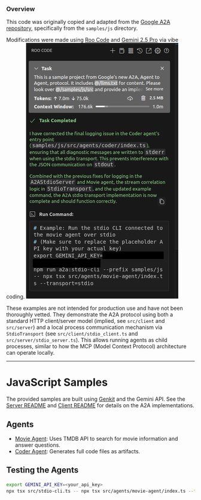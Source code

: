 ### Overview

 This code was originally copied and adapted from the [Google A2A repository](https://github.com/google/A2A/tree/main), specifically from the `samples/js` directory.

 Modifications were made using [Roo Code](https://github.com/RooVetGit/Roo-Code) and [Gemini 2.5 Pro](https://ai.google.dev) via vibe coding.
 ![roo vibecode](roo-vibecode.png)

 These examples are not intended for production use and have not been thoroughly vetted. They demonstrate the A2A protocol using both a standard HTTP client/server model (implied, see `src/client` and `src/server`) and a local process communication mechanism via `StdioTransport` (see `src/client/stdio_client.ts` and `src/server/stdio_server.ts`). This allows running agents as child processes, similar to how the MCP (Model Context Protocol) architecture can operate locally.

---
# JavaScript Samples
The provided samples are built using [Genkit](https://genkit.dev/) and the Gemini API. See the [Server README](src/server/README.md) and [Client README](src/client/README.md) for details on the A2A implementations.

## Agents

- [Movie Agent](src/agents/movie-agent/README.md): Uses TMDB API to search for movie information and answer questions.
- [Coder Agent](src/agents/coder/README.md): Generates full code files as artifacts.

## Testing the Agents

```bash
export GEMINI_API_KEY=<your_api_key>
npx tsx src/stdio-cli.ts -- npx tsx src/agents/movie-agent/index.ts --transport=stdio

